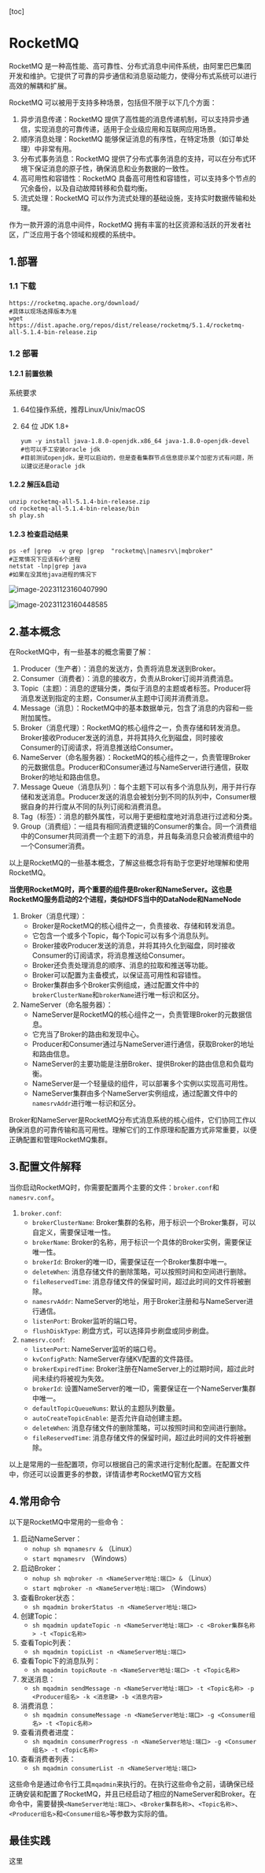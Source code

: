 [toc]

# RocketMQ

RocketMQ 是一种高性能、高可靠性、分布式消息中间件系统，由阿里巴巴集团开发和维护。它提供了可靠的异步通信和消息驱动能力，使得分布式系统可以进行高效的解耦和扩展。

RocketMQ 可以被用于支持多种场景，包括但不限于以下几个方面：

1. 异步消息传递：RocketMQ 提供了高性能的消息传递机制，可以支持异步通信，实现消息的可靠传递，适用于企业级应用和互联网应用场景。
2. 顺序消息处理：RocketMQ 能够保证消息的有序性，在特定场景（如订单处理）中非常有用。
3. 分布式事务消息：RocketMQ 提供了分布式事务消息的支持，可以在分布式环境下保证消息的原子性，确保消息和业务数据的一致性。
4. 高可用性和容错性：RocketMQ 具备高可用性和容错性，可以支持多个节点的冗余备份，以及自动故障转移和负载均衡。
5. 流式处理：RocketMQ 可以作为流式处理的基础设施，支持实时数据传输和处理。

作为一款开源的消息中间件，RocketMQ 拥有丰富的社区资源和活跃的开发者社区，广泛应用于各个领域和规模的系统中。

## 1.部署

### 1.1 下载

```
https://rocketmq.apache.org/download/
#具体以现场选择版本为准
wget https://dist.apache.org/repos/dist/release/rocketmq/5.1.4/rocketmq-all-5.1.4-bin-release.zip
```

### 1.2 部署

#### 1.2.1 前置依赖

系统要求

1. 64位操作系统，推荐Linux/Unix/macOS

2. 64 位 JDK 1.8+

   ```
   yum -y install java-1.8.0-openjdk.x86_64 java-1.8.0-openjdk-devel
   #也可以手工安装oracle jdk
   #目前测试openjdk，是可以启动的，但是查看集群节点信息提示某个加密方式有问题，所以建议还是oracle jdk
   ```

#### 1.2.2 解压&启动
```
unzip rocketmq-all-5.1.4-bin-release.zip
cd rocketmq-all-5.1.4-bin-release/bin
sh play.sh
```

#### 1.2.3 检查启动结果
```
ps -ef |grep  -v grep |grep  "rocketmq\|namesrv\|mqbroker"
#正常情况下应该有6个进程
netstat -lnp|grep java
#如果在没其他java进程的情况下
```

![image-20231123160407990](.RocketMQ/image-20231123160407990.png)

![image-20231123160448585](.RocketMQ/image-20231123160448585.png)

## 2.基本概念

在RocketMQ中，有一些基本的概念需要了解：

1. Producer（生产者）：消息的发送方，负责将消息发送到Broker。
2. Consumer（消费者）：消息的接收方，负责从Broker订阅并消费消息。
3. Topic（主题）：消息的逻辑分类，类似于消息的主题或者标签。Producer将消息发送到指定的主题，Consumer从主题中订阅并消费消息。
4. Message（消息）：RocketMQ中的基本数据单元，包含了消息的内容和一些附加属性。
5. Broker（消息代理）：RocketMQ的核心组件之一，负责存储和转发消息。Broker接收Producer发送的消息，并将其持久化到磁盘，同时接收Consumer的订阅请求，将消息推送给Consumer。
6. NameServer（命名服务器）：RocketMQ的核心组件之一，负责管理Broker的元数据信息。Producer和Consumer通过与NameServer进行通信，获取Broker的地址和路由信息。
7. Message Queue（消息队列）：每个主题下可以有多个消息队列，用于并行存储和发送消息。Producer发送的消息会被划分到不同的队列中，Consumer根据自身的并行度从不同的队列订阅和消费消息。
8. Tag（标签）：消息的额外属性，可以用于更细粒度地对消息进行过滤和分类。
9. Group（消费组）：一组具有相同消费逻辑的Consumer的集合。同一个消费组中的Consumer共同消费一个主题下的消息，并且每条消息只会被消费组中的一个Consumer消费。

以上是RocketMQ的一些基本概念，了解这些概念将有助于您更好地理解和使用RocketMQ。

**当使用RocketMQ时，两个重要的组件是Broker和NameServer。这也是RocketMQ服务启动的2个进程，类似HDFS当中的DataNode和NameNode**

1. Broker（消息代理）：
   - Broker是RocketMQ的核心组件之一，负责接收、存储和转发消息。
   - 它包含一个或多个Topic，每个Topic可以有多个消息队列。
   - Broker接收Producer发送的消息，并将其持久化到磁盘，同时接收Consumer的订阅请求，将消息推送给Consumer。
   - Broker还负责处理消息的顺序、消息的拉取和推送等功能。
   - Broker可以配置为主备模式，以保证高可用性和容错性。
   - Broker集群由多个Broker实例组成，通过配置文件中的`brokerClusterName`和`brokerName`进行唯一标识和区分。
2. NameServer（命名服务器）：
   - NameServer是RocketMQ的核心组件之一，负责管理Broker的元数据信息。
   - 它充当了Broker的路由和发现中心。
   - Producer和Consumer通过与NameServer进行通信，获取Broker的地址和路由信息。
   - NameServer的主要功能是注册Broker、提供Broker的路由信息和负载均衡。
   - NameServer是一个轻量级的组件，可以部署多个实例以实现高可用性。
   - NameServer集群由多个NameServer实例组成，通过配置文件中的`namesrvAddr`进行唯一标识和区分。

Broker和NameServer是RocketMQ分布式消息系统的核心组件，它们协同工作以确保消息的可靠传输和高可用性。理解它们的工作原理和配置方式非常重要，以便正确配置和管理RocketMQ集群。

## 3.配置文件解释

当你启动RocketMQ时，你需要配置两个主要的文件：`broker.conf`和`namesrv.conf`。

1. `broker.conf`:
   - `brokerClusterName`: Broker集群的名称，用于标识一个Broker集群，可以自定义，需要保证唯一性。
   - `brokerName`: Broker的名称，用于标识一个具体的Broker实例，需要保证唯一性。
   - `brokerId`: Broker的唯一ID，需要保证在一个Broker集群中唯一。
   - `deleteWhen`: 消息存储文件的删除策略，可以按照时间和空间进行删除。
   - `fileReservedTime`: 消息存储文件的保留时间，超过此时间的文件将被删除。
   - `namesrvAddr`: NameServer的地址，用于Broker注册和与NameServer进行通信。
   - `listenPort`: Broker监听的端口号。
   - `flushDiskType`: 刷盘方式，可以选择异步刷盘或同步刷盘。
2. `namesrv.conf`:
   - `listenPort`: NameServer监听的端口号。
   - `kvConfigPath`: NameServer存储KV配置的文件路径。
   - `brokerExpiredTime`: Broker注册在NameServer上的过期时间，超过此时间未续约将被视为失效。
   - `brokerId`: 设置NameServer的唯一ID，需要保证在一个NameServer集群中唯一。
   - `defaultTopicQueueNums`: 默认的主题队列数量。
   - `autoCreateTopicEnable`: 是否允许自动创建主题。
   - `deleteWhen`: 消息存储文件的删除策略，可以按照时间和空间进行删除。
   - `fileReservedTime`: 消息存储文件的保留时间，超过此时间的文件将被删除。

以上是常用的一些配置项，你可以根据自己的需求进行定制化配置。在配置文件中，你还可以设置更多的参数，详情请参考RocketMQ官方文档

## 4.常用命令

以下是RocketMQ中常用的一些命令：

1. 启动NameServer：
   - `nohup sh mqnamesrv &` （Linux）
   - `start mqnamesrv` （Windows）
2. 启动Broker：
   - `nohup sh mqbroker -n <NameServer地址:端口> &` （Linux）
   - `start mqbroker -n <NameServer地址:端口>` （Windows）
3. 查看Broker状态：
   - `sh mqadmin brokerStatus -n <NameServer地址:端口>`
4. 创建Topic：
   - `sh mqadmin updateTopic -n <NameServer地址:端口> -c <Broker集群名称> -t <Topic名称>`
5. 查看Topic列表：
   - `sh mqadmin topicList -n <NameServer地址:端口>`
6. 查看Topic下的消息队列：
   - `sh mqadmin topicRoute -n <NameServer地址:端口> -t <Topic名称>`
7. 发送消息：
   - `sh mqadmin sendMessage -n <NameServer地址:端口> -t <Topic名称> -p <Producer组名> -k <消息键> -b <消息内容>`
8. 消费消息：
   - `sh mqadmin consumeMessage -n <NameServer地址:端口> -g <Consumer组名> -t <Topic名称>`
9. 查看消费者进度：
   - `sh mqadmin consumerProgress -n <NameServer地址:端口> -g <Consumer组名> -t <Topic名称>`
10. 查看消费者列表：
    - `sh mqadmin consumerList -n <NameServer地址:端口>`

这些命令是通过命令行工具`mqadmin`来执行的。在执行这些命令之前，请确保已经正确安装和配置了RocketMQ，并且已经启动了相应的NameServer和Broker。在命令中，需要替换`<NameServer地址:端口>`、`<Broker集群名称>`、`<Topic名称>`、`<Producer组名>`和`<Consumer组名>`等参数为实际的值。

## 最佳实践

这里

